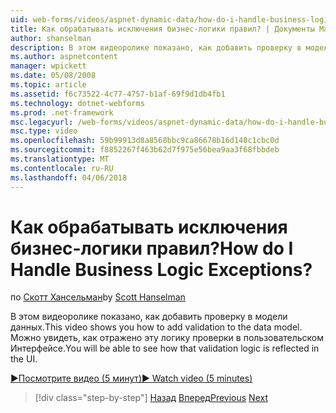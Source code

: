 ```yaml
---
uid: web-forms/videos/aspnet-dynamic-data/how-do-i-handle-business-logic-exceptions
title: Как обрабатывать исключения бизнес-логики правил? | Документы Майкрософт
author: shanselman
description: В этом видеоролике показано, как добавить проверку в модели данных. Можно увидеть, как отражено эту логику проверки в пользовательском Интерфейсе.
ms.author: aspnetcontent
manager: wpickett
ms.date: 05/08/2008
ms.topic: article
ms.assetid: f6c73522-4c77-4757-b1af-69f9d1db4fb1
ms.technology: dotnet-webforms
ms.prod: .net-framework
msc.legacyurl: /web-forms/videos/aspnet-dynamic-data/how-do-i-handle-business-logic-exceptions
msc.type: video
ms.openlocfilehash: 59b99913d8a8568bbc9ca86678b16d140c1cbc0d
ms.sourcegitcommit: f8852267f463b62d7f975e56bea9aa3f68fbbdeb
ms.translationtype: MT
ms.contentlocale: ru-RU
ms.lasthandoff: 04/06/2018
---
```

<a name="how-do-i-handle-business-logic-exceptions"></a><span data-ttu-id="24aa7-105">Как обрабатывать исключения бизнес-логики правил?</span><span class="sxs-lookup"><span data-stu-id="24aa7-105">How do I Handle Business Logic Exceptions?</span></span>
====================
<span data-ttu-id="24aa7-106">по [Скотт Хансельман](https://github.com/shanselman)</span><span class="sxs-lookup"><span data-stu-id="24aa7-106">by [Scott Hanselman](https://github.com/shanselman)</span></span>

<span data-ttu-id="24aa7-107">В этом видеоролике показано, как добавить проверку в модели данных.</span><span class="sxs-lookup"><span data-stu-id="24aa7-107">This video shows you how to add validation to the data model.</span></span> <span data-ttu-id="24aa7-108">Можно увидеть, как отражено эту логику проверки в пользовательском Интерфейсе.</span><span class="sxs-lookup"><span data-stu-id="24aa7-108">You will be able to see how that validation logic is reflected in the UI.</span></span>

[<span data-ttu-id="24aa7-109">&#9654;Посмотрите видео (5 минут)</span><span class="sxs-lookup"><span data-stu-id="24aa7-109">&#9654; Watch video (5 minutes)</span></span>](https://channel9.msdn.com/Blogs/ASP-NET-Site-Videos/how-do-i-handle-business-logic-exceptions)

> [!div class="step-by-step"]
> <span data-ttu-id="24aa7-110">[Назад](how-do-i-change-how-my-fields-render.md)
> [Вперед](how-do-i-make-custom-pages.md)</span><span class="sxs-lookup"><span data-stu-id="24aa7-110">[Previous](how-do-i-change-how-my-fields-render.md)
[Next](how-do-i-make-custom-pages.md)</span></span>

